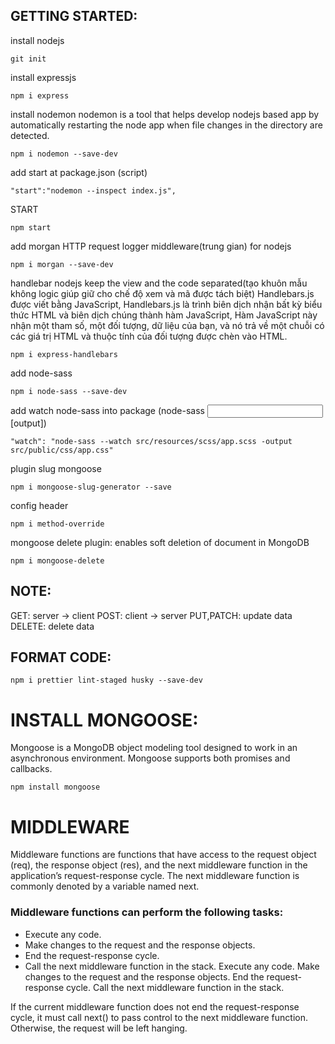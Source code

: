 ## GETTING STARTED:
install nodejs
```
git init
```
install expressjs
```
npm i express
```
install nodemon
nodemon is a tool that helps develop nodejs based app by automatically restarting the node app when file changes in the directory are detected.
```
npm i nodemon --save-dev
```

add start at package.json (script)
```
"start":"nodemon --inspect index.js",
```
START
```
npm start
```
add morgan
HTTP request logger middleware(trung gian) for nodejs
```
npm i morgan --save-dev
```
handlebar nodejs
keep the view and the code separated(tạo khuôn mẫu không logic giúp giữ cho chế độ xem và mã được tách biệt)
Handlebars.js được viết bằng JavaScript, Handlebars.js là trình biên dịch nhận bất kỳ biểu thức HTML và biên dịch chúng thành hàm JavaScript, Hàm JavaScript này nhận một tham số, một đối tượng, dữ liệu của bạn, và nó trả về một chuỗi có các giá trị HTML và thuộc tính của đối tượng được chèn vào HTML.
```
npm i express-handlebars
```
add node-sass
```
npm i node-sass --save-dev
```
add watch node-sass into package (node-sass <input> [output])
```
"watch": "node-sass --watch src/resources/scss/app.scss -output src/public/css/app.css"
```
plugin slug mongoose
```
npm i mongoose-slug-generator --save
```
config header
```
npm i method-override
```
mongoose delete plugin: enables soft deletion of document in MongoDB
```
npm i mongoose-delete
```
## NOTE:
GET: server -> client
POST: client -> server
PUT,PATCH: update data
DELETE: delete data
## FORMAT CODE:
```
npm i prettier lint-staged husky --save-dev

```
# INSTALL MONGOOSE:
Mongoose is a MongoDB object modeling tool designed to work in an asynchronous environment. Mongoose supports both promises and callbacks.
```
npm install mongoose
```

# MIDDLEWARE
Middleware functions are functions that have access to the request object (req), the response object (res), and the next middleware function in the application’s request-response cycle. The next middleware function is commonly denoted by a variable named next.

### Middleware functions can perform the following tasks:

* Execute any code.
* Make changes to the request and the response objects.
* End the request-response cycle.
* Call the next middleware function in the stack.
Execute any code.
Make changes to the request and the response objects.
End the request-response cycle.
Call the next middleware function in the stack.

If the current middleware function does not end the request-response cycle, it must call next() to pass control to the next middleware function. Otherwise, the request will be left hanging.
